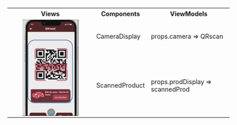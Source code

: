 <table>
  <tr>
    <th>Views</th>
    <th>Components</th>
    <th>ViewModels</th>
  </tr>
  <tr>
    <td rowspan="5"><img src="../img/qrcode.JPG"
     alt="Markdown Monster icon"
     style="margin-left: auto; margin-right: auto; width: 70%; display: block" /></td>
    <tr>
    <td rowspan="1">CameraDisplay</td>
    <td >props.camera => QRscan</td>
  </tr>
  <tr>
  <td rowspan="1">ScannedProduct</td>
    <td >props.prodDisplay => scannedProd</td>
  </tr>
  
  </tr>
  
  
 
  
</table>